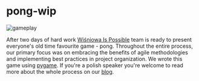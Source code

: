 # pong-wip

![gameplay](https://github.com/piotrek813/pong-wip/assets/53857737/a26476e8-04f2-4c04-b705-8b361509063b)

After two days of hard work [Wiśniowa Is Possible](https://wip-tm1.netlify.app/) team is ready to present everyone's old time favourite game - pong. Throughout the entire process, our primary focus was on embracing the benefits of agile methodologies and implementing best practices in project organization. We wrote this game using [pygame](https://www.pygame.org/). If you're a polish speaker you're welcome to read more about the whole process on our [blog](https://wip-tm1.netlify.app/blog/2023-05-15-produkcja-gry-pong-grupa-agile/).
